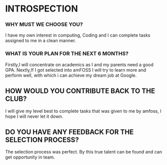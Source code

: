 # INTROSPECTION
### WHY MUST WE CHOOSE YOU?
I have my own interest in computing, Coding and I can complete tasks assigned to me in a clean manner.
### WHAT IS YOUR PLAN FOR THE NEXT 6 MONTHS?
Firstly,I will concentrate on academics as I and my parents need a good GPA. Nextly,If I got selected into amFOSS I will try to learn more 
and perform well, with which i can achieve my dream job at Google.
## HOW WOULD YOU CONTRIBUTE BACK TO THE CLUB?
I will give my level best to complete tasks that was given to me by amfoss, I hope I will never let it down.
## DO YOU HAVE ANY FEEDBACK FOR THE SELECTION PROCESS?
The selection process was perfect. By this true talent can be found and can get opportunity in team.
